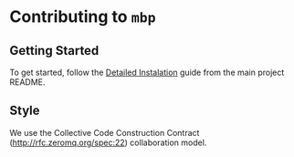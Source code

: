 # Contributing to `mbp`

## Getting Started

To get started, follow the [Detailed Instalation](./README.md#detailed-installation) guide from the main project README.

## Style

We use the Collective Code Construction Contract (http://rfc.zeromq.org/spec:22) collaboration model.